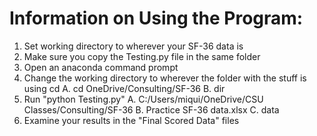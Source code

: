 # Information on Using the Program:

1. Set working directory to wherever your SF-36 data is
2. Make sure you copy the Testing.py file in the same folder
3. Open an anaconda command prompt
4. Change the working directory to wherever the folder with the stuff is using cd
	A. cd OneDrive/Consulting/SF-36
	B. dir
5. Run "python Testing.py"
	A. C:/Users/miqui/OneDrive/CSU Classes/Consulting/SF-36
	B. Practice SF-36 data.xlsx
	C. data
6. Examine your results in the "Final Scored Data" files